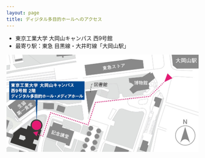 ```yaml
---
layout: page
title: ディジタル多目的ホールへのアクセス
---
```


* 東京工業大学 大岡山キャンパス 西9号館
* 最寄り駅：東急 目黒線・大井町線「大岡山駅」

![](w9_digital-hall.jpg)


